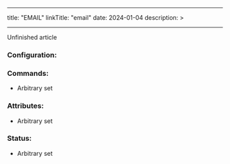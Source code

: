 
---
title: "EMAIL"
linkTitle: "email"
date: 2024-01-04
description: >
  
---

Unfinished article

### Configuration:


### Commands:
* Arbitrary set

### Attributes:
* Arbitrary set

### Status:
* Arbitrary set
